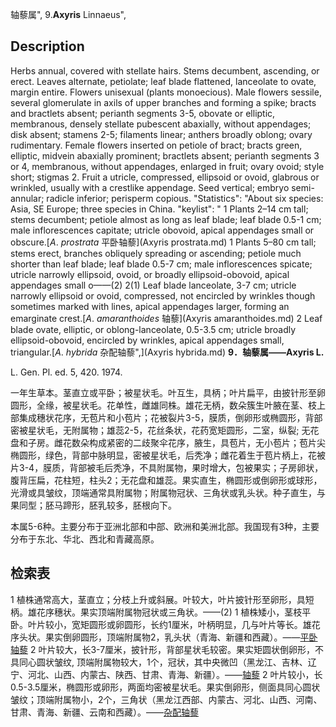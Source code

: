 轴藜属",
9.**Axyris** Linnaeus",

## Description
Herbs annual, covered with stellate hairs. Stems decumbent, ascending, or erect. Leaves alternate, petiolate; leaf blade flattened, lanceolate to ovate, margin entire. Flowers unisexual (plants monoecious). Male flowers sessile, several glomerulate in axils of upper branches and forming a spike; bracts and bractlets absent; perianth segments 3-5, obovate or elliptic, membranous, densely stellate pubescent abaxially, without appendages; disk absent; stamens 2-5; filaments linear; anthers broadly oblong; ovary rudimentary. Female flowers inserted on petiole of bract; bracts green, elliptic, midvein abaxially prominent; bractlets absent; perianth segments 3 or 4, membranous, without appendages, enlarged in fruit; ovary ovoid; style short; stigmas 2. Fruit a utricle, compressed, ellipsoid or ovoid, glabrous or wrinkled, usually with a crestlike appendage. Seed vertical; embryo semi-annular; radicle inferior; perisperm copious.
  "Statistics": "About six species: Asia, SE Europe; three species in China.
  "keylist": "
1 Plants 2–14 cm tall; stems decumbent; petiole almost as long as leaf blade; leaf blade 0.5-1 cm; male inflorescences capitate; utricle obovoid, apical appendages small or obscure.[*A*. *prostrata* 平卧轴藜](Axyris prostrata.md)
1 Plants 5–80 cm tall; stems erect, branches obliquely spreading or ascending; petiole much shorter than leaf blade; leaf blade 0.5-7 cm; male inflorescences spicate; utricle narrowly ellipsoid, ovoid, or broadly ellipsoid-obovoid, apical appendages small o——(2)
2(1) Leaf blade lanceolate, 3-7 cm; utricle narrowly ellipsoid or ovoid, compressed, not encircled by wrinkles though sometimes marked with lines, apical appendages larger, forming an emarginate crest.[*A*. *amaranthoides* 轴藜](Axyris amaranthoides.md)
2 Leaf blade ovate, elliptic, or oblong-lanceolate, 0.5-3.5 cm; utricle broadly ellipsoid-obovoid, encircled by wrinkles, apical appendages small, triangular.[*A*. *hybrida* 杂配轴藜",](Axyris hybrida.md)
**9．轴藜属——Axyris L.**

L. Gen. Pl. ed. 5, 420. 1974.

一年生草本。茎直立或平卧；被星状毛。叶互生，具柄；叶片扁平，由披针形至卵圆形，全缘，被星状毛。花单性，雌雄同株。雄花无柄，数朵簇生叶腋在茎、枝上部集成穗状花序，无苞片和小苞片；花被裂片3-5，膜质，倒卵形或椭圆形，背部密被星状毛，无附属物；雄蕊2-5，花丝条状，花药宽矩圆形，二室，纵裂; 无花盘和子房。雌花数朵构成紧密的二歧聚伞花序，腋生，具苞片，无小苞片；苞片尖椭圆形，绿色，背部中脉明显，密被星状毛，后秃净；雌花着生于苞片柄上，花被片3-4，膜质，背部被毛后秃净，不具附属物，果时增大，包被果实；子房卵状，腹背压扁，花柱短，柱头2；无花盘和雄蕊。果实直生，椭圆形或倒卵形或球形，光滑或具皱纹，顶端通常具附属物；附属物冠状、三角状或乳头状。种子直生，与果同型；胚马蹄形，胚乳较多，胚根向下。

本属5-6种。主要分布于亚洲北部和中部、欧洲和美洲北部。我国现有3种，主要分布于东北、华北、西北和青藏高原。

## 检索表

1 植株通常高大，茎直立；分枝上升或斜展。叶较大，叶片披针形至卵形，具短柄。雄花序穗状。果实顶端附属物冠状或三角状。——(2)
1 植株矮小，茎枝平卧。叶片较小，宽矩圆形或卵圆形，长约1厘米，叶柄明显，几与叶片等长。雄花序头状。果实倒卵圆形，顶端附属物2，乳头状（青海、新疆和西藏）。——[平卧轴藜](Axyris%20prostrata.md)
2 叶片较大，长3-7厘米，披针形，背部星状毛较密。果实矩圆状倒卵形，不具同心圆状皱纹, 顶端附属物较大，1个，冠状，其中央微凹（黑龙江、吉林、辽宁、河北、山西、内蒙古、陕西、甘肃、青海、新疆）。——[轴藜](Axyris%20amaranthoides.md)
2 叶片较小，长0.5-3.5厘米，椭圆形或卵形，两面均密被星状毛。果实倒卵形，侧面具同心圆状皱纹；顶端附属物小，2个，三角状（黑龙江西部、内蒙古、河北、山西、河南、甘肃、青海、新疆、云南和西藏）。——[杂配轴藜](Axyris%20hybrida.md)
